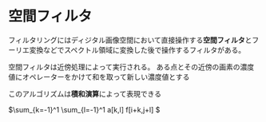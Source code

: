 # 空間フィルタ

フィルタリングにはディジタル画像空間において直接操作する**空間フィルタ**とフーリエ変換などでスペクトル領域に変換した後で操作するフィルタがある。

空間フィルタは近傍処理によって実行される。
ある点とその近傍の画素の濃度値にオペレーターをかけて和を取って新しい濃度値とする

このアルゴリズムは**積和演算**によって表現できる

$\sum_{k=-1}^1 \sum_{l=-1}^1 a[k,l] f[i+k,j+l] $
